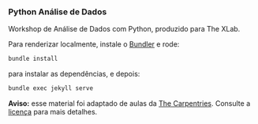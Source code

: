 ### Python Análise de Dados

Workshop de Análise de Dados com Python, produzido para The XLab. 

Para renderizar localmente, instale o [Bundler](https://bundler.io/) e rode:

```bash
bundle install
```

para instalar as dependências, e depois:

```bash
bundle exec jekyll serve
```

**Aviso:** esse material foi adaptado de aulas da [The Carpentries](https://carpentries.org/). Consulte a [licença](./LICENSE.md) para mais detalhes.

